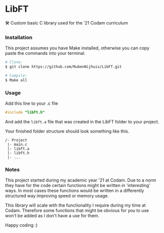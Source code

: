 # LibFT
 🛠 Custom basic C library used for the '21 Codam curriculum

### Installation
This project assumes you have Make installed, otherwise you can copy paste the commands into your terminal.

```bash
# Clone:
$ git clone https://github.com/RubenNijhuis/LibFT.git

# Compile:
$ Make all
```

### Usage

Add this line to your .c file
```c
#include "libft.h"
```

And add the `libft.a` file that was created in the LibFT folder to your project.

Your finished folder structure should look something like this.
```
/- Project
 |- main.c
 |- libft.a
 |- libft.h
 |- ...
```

### Notes
This project started during my academic year '21 at Codam. Due to a norm they have for the code certain functions
might be written in 'interesting' ways. In most cases these functions would be written in a differently structured
way improving speed or memory usage.

This library will scale with the functionality I require during my time at Codam. Therefore some functions that might
be obvious for you to use won't be added as I don't have a use for them.

Happy coding :)
